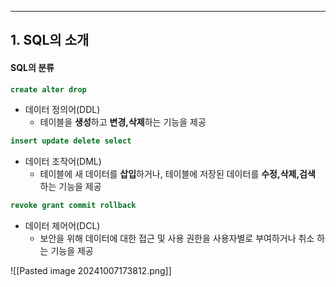 
---
## 1. SQL의 소개
#### SQL의 분류

```SQL
create alter drop
```
- 데이터 정의어(DDL) 
	- 테이블을 **생성**하고 **변경,삭제**하는 기능을 제공 
```sql
insert update delete select
```
- 데이터 조작어(DML) 
	- 테이블에 새 데이터를 **삽입**하거나, 테이블에 저장된 데이터를 **수정,삭제,검색** 하는 기능을 제공 
```sql
revoke grant commit rollback
```
- 데이터 제어어(DCL) 
	- 보안을 위해 데이터에 대한 접근 및 사용 권한을 사용자별로 부여하거나 취소 하는 기능을 제공

![[Pasted image 20241007173812.png]]